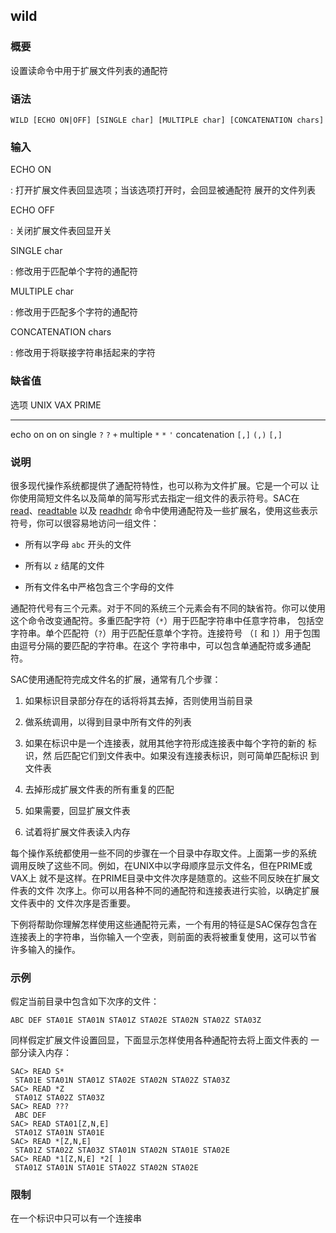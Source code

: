 ## wild 

### 概要

设置读命令中用于扩展文件列表的通配符

### 语法

``` {.bash}
WILD [ECHO ON|OFF] [SINGLE char] [MULTIPLE char] [CONCATENATION chars]
```

### 输入

ECHO ON

:   打开扩展文件表回显选项；当该选项打开时，会回显被通配符
    展开的文件列表

ECHO OFF

:   关闭扩展文件表回显开关

SINGLE char

:   修改用于匹配单个字符的通配符

MULTIPLE char

:   修改用于匹配多个字符的通配符

CONCATENATION chars

:   修改用于将联接字符串括起来的字符

### 缺省值

  选项            UNIX    VAX     PRIME
  --------------- ------- ------- -------
  echo            on      on      on
  single          `?`     `?`     `+`
  multiple        `*`     `*`     `'`
  concatenation   `[,]`   `(,)`   `[,]`

### 说明

很多现代操作系统都提供了通配符特性，也可以称为文件扩展。它是一个可以
让你使用简短文件名以及简单的简写形式去指定一组文件的表示符号。SAC在
[read](/commands/read.md)、[readtable](/commands/readtable.md) 以及
[readhdr](/commands/readhdr.md)
命令中使用通配符及一些扩展名，使用这些表示符号，你可以很容易地访问一组文件：

-   所有以字母 `abc` 开头的文件

-   所有以 `z` 结尾的文件

-   所有文件名中严格包含三个字母的文件

通配符代号有三个元素。对于不同的系统三个元素会有不同的缺省符。你可以使用
这个命令改变通配符。多重匹配字符（`*`）用于匹配字符串中任意字符串，
包括空字符串。单个匹配符（`?`）用于匹配任意单个字符。连接符号 （`[` 和
`]`）用于包围由逗号分隔的要匹配的字符串。在这个
字符串中，可以包含单通配符或多通配符。

SAC使用通配符完成文件名的扩展，通常有几个步骤：

1.  如果标识目录部分存在的话将将其去掉，否则使用当前目录

2.  做系统调用，以得到目录中所有文件的列表

3.  如果在标识中是一个连接表，就用其他字符形成连接表中每个字符的新的
    标识，然 后匹配它们到文件表中。如果没有连接表标识，则可简单匹配标识
    到文件表

4.  去掉形成扩展文件表的所有重复的匹配

5.  如果需要，回显扩展文件表

6.  试着将扩展文件表读入内存

每个操作系统都使用一些不同的步骤在一个目录中存取文件。上面第一步的系统
调用反映了这些不同。例如，在UNIX中以字母顺序显示文件名，但在PRIME或VAX上
就不是这样。在PRIME目录中文件次序是随意的。这些不同反映在扩展文件表的文件
次序上。你可以用各种不同的通配符和连接表进行实验，以确定扩展文件表中的
文件次序是否重要。

下例将帮助你理解怎样使用这些通配符元素，一个有用的特征是SAC保存包含在
连接表上的字符串，当你输入一个空表，则前面的表将被重复使用，这可以节省
许多输入的操作。

### 示例

假定当前目录中包含如下次序的文件：

``` {.bash}
ABC DEF STA01E STA01N STA01Z STA02E STA02N STA02Z STA03Z
```

同样假定扩展文件设置回显，下面显示怎样使用各种通配符去将上面文件表的
一部分读入内存：

``` {.bash}
SAC> READ S*
 STA01E STA01N STA01Z STA02E STA02N STA02Z STA03Z
SAC> READ *Z
 STA01Z STA02Z STA03Z
SAC> READ ???
 ABC DEF
SAC> READ STA01[Z,N,E]
 STA01Z STA01N STA01E
SAC> READ *[Z,N,E]
 STA01Z STA02Z STA03Z STA01N STA02N STA01E STA02E
SAC> READ *1[Z,N,E] *2[ ]
 STA01Z STA01N STA01E STA02Z STA02N STA02E
```

### 限制

在一个标识中只可以有一个连接串
